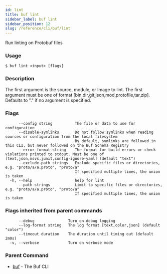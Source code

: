 ```yaml
---
id: lint
title: buf lint
sidebar_label: buf lint
sidebar_position: 12
slug: /reference/cli/buf/lint
---
```

Run linting on Protobuf files

### Usage
```terminal
$ buf lint <input> [flags]
```

### Description

The first argument is the source, module, or Image to lint.
The first argument must be one of format [bin,dir,git,json,mod,protofile,tar,zip].
Defaults to &#34;.&#34; if no argument is specified.
 

### Flags

```
      --config string          The file or data to use for configuration
      --disable-symlinks       Do not follow symlinks when reading sources or configuration from the local filesystem
                               By default, symlinks are followed in this CLI, but never followed on the Buf Schema Registry
      --error-format string    The format for build errors or check violations printed to stdout. Must be one of [text,json,msvs,junit,config-ignore-yaml] (default "text")
      --exclude-path strings   Exclude specific files or directories, e.g. "proto/a/a.proto", "proto/a"
                               If specified multiple times, the union is taken
  -h, --help                   help for lint
      --path strings           Limit to specific files or directories, e.g. "proto/a/a.proto", "proto/a"
                               If specified multiple times, the union is taken
```

### Flags inherited from parent commands

```
      --debug               Turn on debug logging
      --log-format string   The log format [text,color,json] (default "color")
      --timeout duration    The duration until timing out (default 2m0s)
  -v, --verbose             Turn on verbose mode
```

### Parent Command

* [buf](../buf)	 - The Buf CLI
